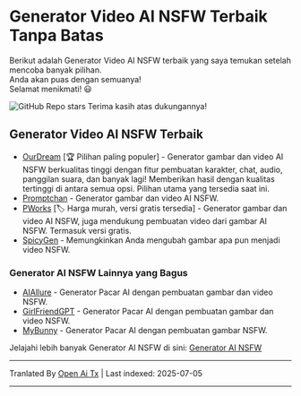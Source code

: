 # Generator Video AI NSFW Terbaik Tanpa Batas

Berikut adalah Generator Video AI NSFW terbaik yang saya temukan setelah mencoba banyak pilihan. \
Anda akan puas dengan semuanya!\
Selamat menikmati! 😃 

![GitHub Repo stars](https://img.shields.io/github/stars/nsfw-ai-video-generator/nsfw-ai-video-generator-no-limit?style=social)
Terima kasih atas dukungannya!

## Generator Video AI NSFW Terbaik

* [OurDream](https://ourdream.ai/create/?ref=nsfwgenxyz) [🏆 Pilihan paling populer] - Generator gambar dan video AI NSFW berkualitas tinggi dengan fitur pembuatan karakter, chat, audio, panggilan suara, dan banyak lagi! Memberikan hasil dengan kualitas tertinggi di antara semua opsi. Pilihan utama yang tersedia saat ini.
* [Promptchan](https://nsfwgen.xyz/promptchan) - Generator gambar dan video AI NSFW.
* [PWorks](https://nsfwgen.xyz/pornworks) [🏷️ Harga murah, versi gratis tersedia] - Generator gambar dan video AI NSFW, juga mendukung pembuatan video dari gambar AI NSFW. Termasuk versi gratis.
* [SpicyGen](https://nsfwgen.xyz/spicygen) - Memungkinkan Anda mengubah gambar apa pun menjadi video NSFW.
  
### Generator AI NSFW Lainnya yang Bagus
* [AIAllure](https://nsfwgen.xyz/aiallure) - Generator Pacar AI dengan pembuatan gambar dan video NSFW.
* [GirlFriendGPT](https://nsfwgen.xyz/girlfriendgpt) - Generator Pacar AI dengan pembuatan gambar dan video NSFW.
* [MyBunny](https://nsfwgen.xyz/mybunny) - Generator Pacar AI dengan pembuatan gambar NSFW.

Jelajahi lebih banyak Generator AI NSFW di sini: [Generator AI NSFW](https://linktr.ee/nsfwaigenerators)

---

Tranlated By [Open Ai Tx](https://github.com/OpenAiTx/OpenAiTx) | Last indexed: 2025-07-05

---